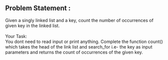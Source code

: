 Problem Statement :
-------------------
Given a singly linked list and a key, count the number of occurrences of given key in the linked list.<br/>
<br/>
Your Task:<br/>
You dont need to read input or print anything. Complete the function count() which takes the head of the link list and search_for i.e- the key as input parameters and returns the count of occurrences of the given key.
